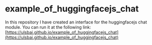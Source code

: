 # example_of_huggingfacejs_chat

In this repository I have created an interface for the huggingfacejs chat module. You can run it at the following link:
[https://ulsbai.github.io/example_of_huggingfacejs_chat](https://ulsbai.github.io/example_of_huggingfacejs_chat)
